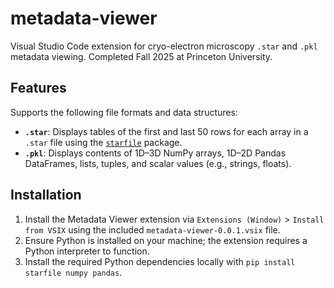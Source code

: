 # metadata-viewer
Visual Studio Code extension for cryo-electron microscopy `.star` and `.pkl` metadata viewing. Completed Fall 2025 at Princeton University.

## Features
Supports the following file formats and data structures:
- **`.star`**: Displays tables of the first and last 50 rows for each array in a `.star` file using the [`starfile`](https://github.com/teamtomo/starfile) package.
- **`.pkl`**: Displays contents of 1D–3D NumPy arrays, 1D–2D Pandas DataFrames, lists, tuples, and scalar values (e.g., strings, floats).

## Installation
1. Install the Metadata Viewer extension via `Extensions (Window)` > `Install from VSIX` using the included `metadata-viewer-0.0.1.vsix` file.
2. Ensure Python is installed on your machine; the extension requires a Python interpreter to function.
3. Install the required Python dependencies locally with `pip install starfile numpy pandas`.